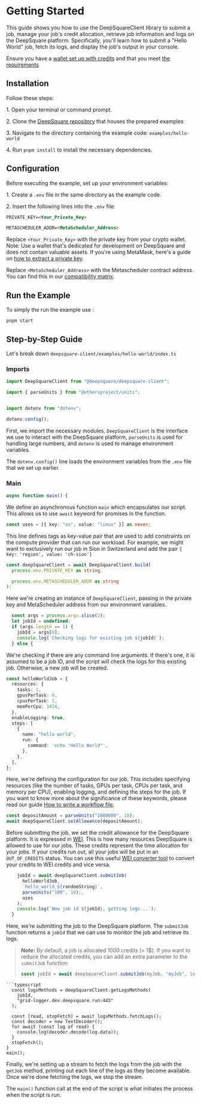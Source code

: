 # Getting Started

This guide shows you how to use the DeepSquareClient library to submit a job, manage your job's credit allocation, retrieve job information and logs on the DeepSquare platform. Specifically, you'll learn how to submit a "Hello World" job, fetch its logs, and display the job's output in your console.

Ensure you have a [wallet set up with credits](../../README.md#obtaining-credits) and that you meet [the requirements](../../README.md#prerequisites)

## Installation

Follow these steps:

1\. Open your terminal or command prompt.

2\. Clone the [DeepSquare repository](https://github.com/deepsquare-io/deepsquare-client) that houses the prepared examples

3\. Navigate to the directory containing the example code: `examples/hello-world`

4\. Run `pnpm install` to install the necessary dependencies.

## Configuration

Before executing the example, set up your environment variables:

1\. Create a `.env` file in the same directory as the example code.

2\. Insert the following lines into the `.env` file:

```markdown
PRIVATE_KEY=<Your_Private_Key>

METASCHEDULER_ADDR=<MetaScheduler_Address>
```

Replace `<Your_Private_Key>` with the private key from your crypto wallet. Note: Use a wallet that's dedicated for development on DeepSquare and does not contain valuable assets. If you're using MetaMask, here's a guide on [how to extract a private key](https://support.metamask.io/hc/en-us/articles/360015289632-How-to-export-an-account-s-private-key#:~:text=On%20the%20account%20page%2C%20click,click%20%E2%80%9CConfirm%E2%80%9D%20to%20proceed.).

Replace `<MetaScheduler_Address>` with the Metascheduler contract address. You can find this in our [compatibility matrix](../..//README.md#compatibility-matrix).

## Run the Example 

To simply the run the example use : 

```
pnpm start
```

## Step-by-Step Guide

Let's break down `deepsquare-client/examples/hello-world/index.ts`

### Imports

```typescript
import DeepSquareClient from "@deepsquare/deepsquare-client";

import { parseUnits } from "@ethersproject/units";


import dotenv from "dotenv";

dotenv.config();
```

First, we import the necessary modules. `DeepSquareClient` is the interface we use to interact with the DeepSquare platform, `parseUnits` is used for handling large numbers, and `dotenv` is used to manage environment variables.

The `dotenv.config()` line loads the environment variables from the `.env` file that we set up earlier.

### Main

```typescript
async function main() {
```

We define an asynchronous function `main` which encapsulates our script. This allows us to use `await` keyword for promises in the function.

```typescript
const uses = [{ key: "os", value: "linux" }] as never;
```

This line defines tags as key-value pair that are used to add constraints on the compute provider that can run our workload. For example, we might want to exclusively run our job in Sion in Switzerland and add the pair `{ key: 'region', value: 'ch-sion'}`

```typescript
const deepSquareClient = await DeepSquareClient.build(
  process.env.PRIVATE_KEY as string,

  process.env.METASCHEDULER_ADDR as string
);
```

Here we're creating an instance of `DeepSquareClient`, passing in the private key and MetaScheduler address from our environment variables.

```typescript
  const args = process.argv.slice(2);
  let jobId = undefined;
  if (args.length == 1) {
    jobId = args[0];
    console.log(`Checking logs for existing job ${jobId}`);
  } else {
```

We're checking if there are any command line arguments. If there's one, it is assumed to be a job ID, and the script will check the logs for this existing job. Otherwise, a new job will be created.

```typescript
const helloWorldJob = {
  resources: {
    tasks: 1,
    gpusPerTask: 0,
    cpusPerTask: 1,
    memPerCpu: 1024,
  },
  enableLogging: true,
  steps: [
    {
      name: "hello world",
      run: {
        command: 'echo "Hello World"',
      },
    },
  ],
};
```

Here, we're defining the configuration for our job. This includes specifying resources (like the number of tasks, GPUs per task, CPUs per task, and memory per CPU), enabling logging, and defining the steps for the job. If you want to know more about the significance of these keywords, please read our guide [How to write a workflow file](https://docs.deepsquare.run/workflow/getting-started/part-1-helloworld).

```typescript
const depositAmount = parseUnits("1000000", 18);
await deepSquareClient.setAllowance(depositAmount);
```

Before submitting the job, we set the credit allowance for the DeepSquare platform. It is expressed in [WEI](https://www.investopedia.com/terms/w/wei.asp). This is how many resources DeepSquare is allowed to use for our jobs. These credits represent the time allocation for your jobs. If your credits run out, all your jobs will be put in an `OUT_OF_CREDITS` status.
You can use this useful [WEI converter tool](https://eth-converter.com/) to convert your credits to WEI credits and vice versa.

```typescript
    jobId = await deepSquareClient.submitJob(
      helloWorldJob,
      `hello_world_${randomString}`,
      parseUnits("100", 18);,
      uses
    );
    console.log(`New job id ${jobId}, getting logs...`);
  }
```

Here, we're submitting the job to the DeepSquare platform. The `submitJob` function returns a `jobId` that we can use to monitor the job and retrieve its logs.

> **Note:** By default, a job is allocated 1000 credits (= 1$). If you want to reduce the allocated credits, you can add an extra parameter to the `submitJob` function:
>
> ```typescript
> const jobId = await deepSquareClient.submitJob(myJob, "myJob", 1e2);
> ```

````
```typescript
  const logsMethods = deepSquareClient.getLogsMethods(
    jobId,
    "grid-logger.dev.deepsquare.run:443"
  );

  const [read, stopFetch] = await logsMethods.fetchLogs();
  const decoder = new TextDecoder();
  for await (const log of read) {
    console.log(decoder.decode(log.data));
  }
  stopFetch();
}
main();
````

Finally, we're setting up a stream to fetch the logs from the job with the `getJob` method, printing out each line of the logs as they become available. Once we're done fetching the logs, we stop the stream.

The `main()` function call at the end of the script is what initiates the process when the script is run.
